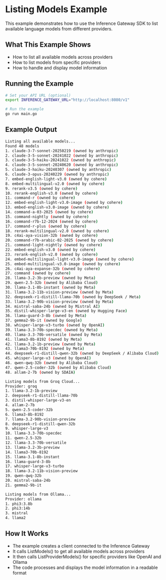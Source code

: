 # Listing Models Example

This example demonstrates how to use the Inference Gateway SDK to list available language models from different providers.

## What This Example Shows

-   How to list all available models across providers
-   How to list models from specific providers
-   How to handle and display model information

## Running the Example

```sh
# Set your API URL (optional)
export INFERENCE_GATEWAY_URL="http://localhost:8080/v1"

# Run the example
go run main.go
```

## Example Output

```sh
Listing all available models...
Found 48 models
1. claude-3-7-sonnet-20250219 (owned by anthropic)
2. claude-3-5-sonnet-20241022 (owned by anthropic)
3. claude-3-5-haiku-20241022 (owned by anthropic)
4. claude-3-5-sonnet-20240620 (owned by anthropic)
5. claude-3-haiku-20240307 (owned by anthropic)
6. claude-3-opus-20240229 (owned by anthropic)
7. embed-english-light-v3.0 (owned by cohere)
8. embed-multilingual-v2.0 (owned by cohere)
9. rerank-v3.5 (owned by cohere)
10. rerank-english-v3.0 (owned by cohere)
11. command-r (owned by cohere)
12. embed-english-light-v3.0-image (owned by cohere)
13. embed-english-v3.0-image (owned by cohere)
14. command-a-03-2025 (owned by cohere)
15. command-nightly (owned by cohere)
16. command-r7b-12-2024 (owned by cohere)
17. command-r-plus (owned by cohere)
18. rerank-multilingual-v2.0 (owned by cohere)
19. c4ai-aya-vision-32b (owned by cohere)
20. command-r7b-arabic-02-2025 (owned by cohere)
21. command-light-nightly (owned by cohere)
22. embed-english-v3.0 (owned by cohere)
23. rerank-english-v2.0 (owned by cohere)
24. embed-multilingual-light-v3.0-image (owned by cohere)
25. embed-multilingual-v3.0-image (owned by cohere)
26. c4ai-aya-expanse-32b (owned by cohere)
27. command (owned by cohere)
28. llama-3.2-3b-preview (owned by Meta)
29. qwen-2.5-32b (owned by Alibaba Cloud)
30. llama-3.1-8b-instant (owned by Meta)
31. llama-3.2-11b-vision-preview (owned by Meta)
32. deepseek-r1-distill-llama-70b (owned by DeepSeek / Meta)
33. llama-3.2-90b-vision-preview (owned by Meta)
34. mistral-saba-24b (owned by Mistral AI)
35. distil-whisper-large-v3-en (owned by Hugging Face)
36. llama-guard-3-8b (owned by Meta)
37. gemma2-9b-it (owned by Google)
38. whisper-large-v3-turbo (owned by OpenAI)
39. llama-3.3-70b-specdec (owned by Meta)
40. llama-3.3-70b-versatile (owned by Meta)
41. llama3-8b-8192 (owned by Meta)
42. llama-3.2-1b-preview (owned by Meta)
43. llama3-70b-8192 (owned by Meta)
44. deepseek-r1-distill-qwen-32b (owned by DeepSeek / Alibaba Cloud)
45. whisper-large-v3 (owned by OpenAI)
46. qwen-qwq-32b (owned by Alibaba Cloud)
47. qwen-2.5-coder-32b (owned by Alibaba Cloud)
48. allam-2-7b (owned by SDAIA)

Listing models from Groq Cloud...
Provider: groq
1. llama-3.2-1b-preview
2. deepseek-r1-distill-llama-70b
3. distil-whisper-large-v3-en
4. allam-2-7b
5. qwen-2.5-coder-32b
6. llama3-8b-8192
7. llama-3.2-90b-vision-preview
8. deepseek-r1-distill-qwen-32b
9. whisper-large-v3
10. llama-3.3-70b-specdec
11. qwen-2.5-32b
12. llama-3.3-70b-versatile
13. llama-3.2-3b-preview
14. llama3-70b-8192
15. llama-3.1-8b-instant
16. llama-guard-3-8b
17. whisper-large-v3-turbo
18. llama-3.2-11b-vision-preview
19. qwen-qwq-32b
20. mistral-saba-24b
21. gemma2-9b-it

Listing models from Ollama...
Provider: ollama
1. phi3:3.8b
2. phi3:14b
3. mistral
4. llama2
```

## How It Works

-   The example creates a client connected to the Inference Gateway
-   It calls ListModels() to get all available models across providers
-   It then calls ListProviderModels() for specific providers like OpenAI and Ollama
-   The code processes and displays the model information in a readable format
